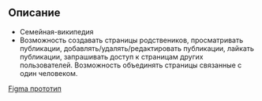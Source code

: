 ## Описание
- Семейная-википедия
- Возможность создавать страницы родствеников, просматривать публикации, добавлять/удалять/редактировать публикации, лайкать публикации, запрашивать доступ к страницам других пользователей. Возможность объединять страницы связанные с один человеком.

[Figma прототип](https://www.figma.com/file/j2VzaP1CgjZGoNKLQtUj2P/%D0%BF%D1%80%D0%BE%D0%B5%D0%BA%D1%82?type=design&node-id=8-9&mode=design&t=oarXhjM6ypZzQM87-0)
